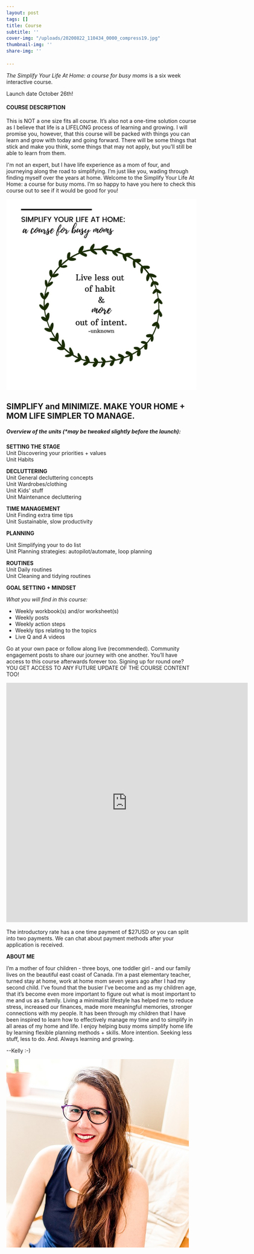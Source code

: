 ```yaml
---
layout: post
tags: []
title: Course
subtitle: ''
cover-img: "/uploads/20200822_110434_0000_compress19.jpg"
thumbnail-img: ''
share-img: ''

---
```

_The Simplify Your Life At Home: a course for busy moms_ is a six week interactive course.

Launch date October 26th!

#### COURSE DESCRIPTION

This is NOT a one size fits all course. It’s also not a one-time solution course as I believe that life is a LIFELONG process of learning and growing. I will promise you, however, that this course will be packed with things you can learn and grow with today and going forward. There will be some things that stick and make you think, some things that may not apply, but you’ll still be able to learn from them.

I'm not an expert, but I have life experience as a mom of four, and journeying along the road to simplifying. I’m just like you, wading through finding myself over the years at home. Welcome to the Simplify Your Life At Home: a course for busy moms. I’m so happy to have you here to check this course out to see if it would be good for you!

![An image of the course title with a wreath around it.](/uploads/20201006_142440_0000_compress75.jpg "courseimage")

## SIMPLIFY and MINIMIZE. MAKE YOUR HOME + MOM LIFE SIMPLER TO MANAGE.

##### Overview of the units (*may be tweaked slightly before the launch):

**SETTING THE STAGE**  
Unit Discovering your priorities + values  
Unit Habits

**DECLUTTERING**  
Unit General decluttering concepts  
Unit Wardrobes/clothing  
Unit Kids' stuff  
Unit Maintenance decluttering

**TIME MANAGEMENT**  
Unit Finding extra time tips  
Unit Sustainable, slow productivity

**PLANNING**

Unit Simplifying your to do list  
Unit Planning strategies: autopilot/automate, loop planning

**ROUTINES**  
Unit Daily routines  
Unit Cleaning and tidying routines

**GOAL SETTING + MINDSET**

_What you will find in this course:_

* Weekly workbook(s) and/or worksheet(s)
* Weekly posts
* Weekly action steps
* Weekly tips relating to the topics
* Live Q and A videos

Go at your own pace or follow along live (recommended). Community engagement posts to share our journey with one another. You’ll have access to this course afterwards forever too. Signing up for round one? YOU GET ACCESS TO ANY FUTURE UPDATE OF THE COURSE CONTENT TOO!

<iframe src="https://docs.google.com/forms/d/e/1FAIpQLSdW98wCbIUsUbv4EPGEZ5PJFwwgL2hm5wZr6gOIMX6g-qM3Iw/viewform?embedded=true" width="640" height="633" frameborder="0" marginheight="0" marginwidth="0">Loading…</iframe>

The introductory rate has a one time payment of $27USD or you can split into two payments. We can chat about payment methods after your application is received.

**ABOUT ME**

I’m a mother of four children - three boys, one toddler girl - and our family lives on the beautiful east coast of Canada. I’m a past elementary teacher, turned stay at home, work at home mom seven years ago after I had my second child. I’ve found that the busier I’ve become and as my children age, that it’s become even more important to figure out what is most important to me and us as a family. Living a minimalist lifestyle has helped me to reduce stress, increased our finances, made more meaningful memories, stronger connections with my people. It has been through my children that I have been inspired to learn how to effectively manage my time and to simplify in all areas of my home and life. I enjoy helping busy moms simplify home life by learning flexible planning methods + skills. More intention. Seeking less stuff, less to do. And. Always learning and growing.

\--Kelly  :-)

![](/uploads/headshot.jpg)
